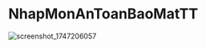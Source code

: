 # NhapMonAnToanBaoMatTT
![screenshot_1747206057](https://github.com/user-attachments/assets/37ef927e-9410-411f-8196-52f03a946002)
